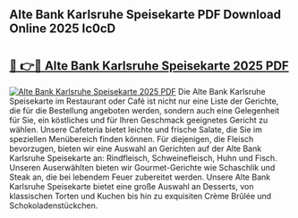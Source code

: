 ## Alte Bank Karlsruhe Speisekarte PDF Download Online 2025 Ic0cD

# <h2><a href="http://gcd3ell.nevu.top/?p=Alte+Bank+Karlsruhe+Speisekarte">🔗 👉🔴 Alte Bank Karlsruhe Speisekarte 2025 PDF</a></h2>

[![Alte Bank Karlsruhe Speisekarte 2025 PDF](https://i.imgur.com/dBaPXMq.png)](http://gcd3ell.nevu.top/?p=Alte+Bank+Karlsruhe+Speisekarte)
Die Alte Bank Karlsruhe Speisekarte im Restaurant oder Café ist nicht nur eine Liste der Gerichte, die für die Bestellung angeboten werden, sondern auch eine Gelegenheit für Sie, ein köstliches und für Ihren Geschmack geeignetes Gericht zu wählen. Unsere Cafeteria bietet leichte und frische Salate, die Sie im speziellen Menübereich finden können. Für diejenigen, die Fleisch bevorzugen, bieten wir eine Auswahl an Gerichten auf der Alte Bank Karlsruhe Speisekarte an: Rindfleisch, Schweinefleisch, Huhn und Fisch. Unseren Auserwählten bieten wir Gourmet-Gerichte wie Schaschlik und Steak an, die bei lebendem Feuer zubereitet werden. Unsere Alte Bank Karlsruhe Speisekarte bietet eine große Auswahl an Desserts, von klassischen Torten und Kuchen bis hin zu exquisiten Crème Brûlée und Schokoladenstückchen.
